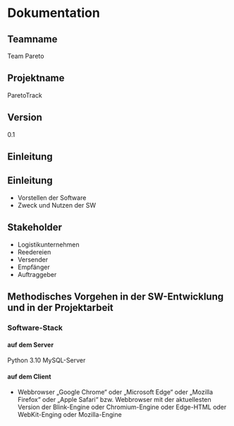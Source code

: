 # Dokumentation
## Teamname  
Team Pareto
## Projektname
ParetoTrack
## Version
0.1
## Einleitung
## Einleitung
- Vorstellen der Software
- Zweck und Nutzen der SW

## Stakeholder
- Logistikunternehmen
- Reedereien
- Versender
- Empfänger
- Auftraggeber
## Methodisches Vorgehen in der SW-Entwicklung und in der Projektarbeit


### Software-Stack

#### auf dem Server
Python 3.10
MySQL-Server

#### auf dem Client
- Webbrowser „Google Chrome“ oder „Microsoft Edge“ oder „Mozilla Firefox“ oder „Apple Safari“ bzw. Webbrowser mit der aktuellesten Version der Blink-Engine oder Chromium-Engine oder Edge-HTML oder WebKit-Enging oder Mozilla-Engine
